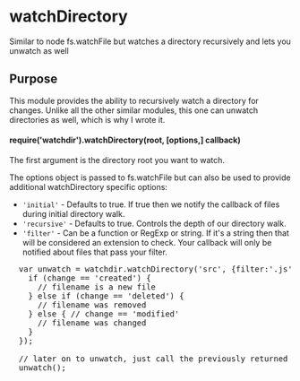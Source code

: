 watchDirectory
==============

Similar to node fs.watchFile but watches a directory recursively and lets you unwatch as well

## Purpose

This module provides the ability to recursively watch a directory for changes.
Unlike all the other similar modules, this one can unwatch directories as well, which is why I wrote it.

#### require('watchdir').watchDirectory(root, [options,] callback)

The first argument is the directory root you want to watch. 

The options object is passed to fs.watchFile but can also be used to provide additional watchDirectory specific options:

* `'initial'` - Defaults to true.  If true then we notify the callback of files during initial directory walk.
* `'recursive'` - Defaults to true.  Controls the depth of our directory walk.
* `'filter'` - Can be a function or RegExp or string.  If it's a string then that will be considered an extension to check.  Your callback will only be notified about files that pass your filter.

<pre>
  var unwatch = watchdir.watchDirectory('src', {filter:'.js'}, function (filename, curr, prev, change) {
    if (change == 'created') {
      // filename is a new file
    } else if (change == 'deleted') {
      // filename was removed
    } else { // change == 'modified'
      // filename was changed
    }
  });

  // later on to unwatch, just call the previously returned function
  unwatch();
</pre>  